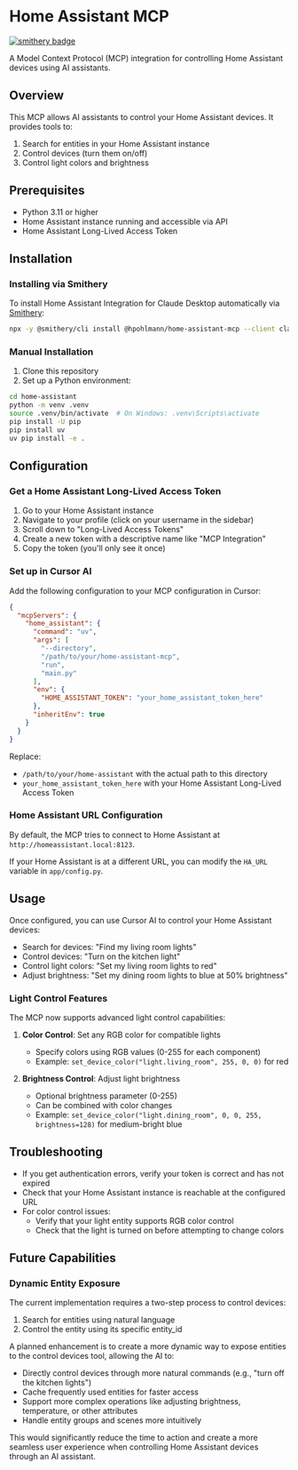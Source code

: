 # Home Assistant MCP
[![smithery badge](https://smithery.ai/badge/@hpohlmann/home-assistant-mcp)](https://smithery.ai/server/@hpohlmann/home-assistant-mcp)

A Model Context Protocol (MCP) integration for controlling Home Assistant devices using AI assistants.

## Overview

This MCP allows AI assistants to control your Home Assistant devices. It provides tools to:

1. Search for entities in your Home Assistant instance
2. Control devices (turn them on/off)
3. Control light colors and brightness

## Prerequisites

- Python 3.11 or higher
- Home Assistant instance running and accessible via API
- Home Assistant Long-Lived Access Token

## Installation

### Installing via Smithery

To install Home Assistant Integration for Claude Desktop automatically via [Smithery](https://smithery.ai/server/@hpohlmann/home-assistant-mcp):

```bash
npx -y @smithery/cli install @hpohlmann/home-assistant-mcp --client claude
```

### Manual Installation
1. Clone this repository
2. Set up a Python environment:

```bash
cd home-assistant
python -m venv .venv
source .venv/bin/activate  # On Windows: .venv\Scripts\activate
pip install -U pip
pip install uv
uv pip install -e .
```

## Configuration

### Get a Home Assistant Long-Lived Access Token

1. Go to your Home Assistant instance
2. Navigate to your profile (click on your username in the sidebar)
3. Scroll down to "Long-Lived Access Tokens"
4. Create a new token with a descriptive name like "MCP Integration"
5. Copy the token (you'll only see it once)

### Set up in Cursor AI

Add the following configuration to your MCP configuration in Cursor:

```json
{
  "mcpServers": {
    "home_assistant": {
      "command": "uv",
      "args": [
        "--directory",
        "/path/to/your/home-assistant-mcp",
        "run",
        "main.py"
      ],
      "env": {
        "HOME_ASSISTANT_TOKEN": "your_home_assistant_token_here"
      },
      "inheritEnv": true
    }
  }
}
```

Replace:

- `/path/to/your/home-assistant` with the actual path to this directory
- `your_home_assistant_token_here` with your Home Assistant Long-Lived Access Token

### Home Assistant URL Configuration

By default, the MCP tries to connect to Home Assistant at `http://homeassistant.local:8123`.

If your Home Assistant is at a different URL, you can modify the `HA_URL` variable in `app/config.py`.

## Usage

Once configured, you can use Cursor AI to control your Home Assistant devices:

- Search for devices: "Find my living room lights"
- Control devices: "Turn on the kitchen light"
- Control light colors: "Set my living room lights to red"
- Adjust brightness: "Set my dining room lights to blue at 50% brightness"

### Light Control Features

The MCP now supports advanced light control capabilities:

1. **Color Control**: Set any RGB color for compatible lights
   - Specify colors using RGB values (0-255 for each component)
   - Example: `set_device_color("light.living_room", 255, 0, 0)` for red

2. **Brightness Control**: Adjust light brightness
   - Optional brightness parameter (0-255)
   - Can be combined with color changes
   - Example: `set_device_color("light.dining_room", 0, 0, 255, brightness=128)` for medium-bright blue

## Troubleshooting

- If you get authentication errors, verify your token is correct and has not expired
- Check that your Home Assistant instance is reachable at the configured URL
- For color control issues:
  - Verify that your light entity supports RGB color control
  - Check that the light is turned on before attempting to change colors

## Future Capabilities

### Dynamic Entity Exposure

The current implementation requires a two-step process to control devices:

1. Search for entities using natural language
2. Control the entity using its specific entity_id

A planned enhancement is to create a more dynamic way to expose entities to the control devices tool, allowing the AI to:

- Directly control devices through more natural commands (e.g., "turn off the kitchen lights")
- Cache frequently used entities for faster access
- Support more complex operations like adjusting brightness, temperature, or other attributes
- Handle entity groups and scenes more intuitively

This would significantly reduce the time to action and create a more seamless user experience when controlling Home Assistant devices through an AI assistant.
